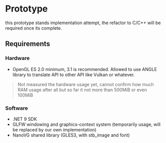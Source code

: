 # Prototype

this prototype stands implementation attempt, the refactor to C/C++ will be required once its complete.

## Requirements
### Hardware
+ OpenGL ES 2.0 minimum, 3.1 is recommended. Allowed to use ANGLE library to translate API to other API like Vulkan or whatever.
> Not measured the hardware usage yet, cannot confirm how much RAM usage after all but so far it not more than 500MiB or even 100MiB

### Software
+ .NET 9 SDK
+ GLFW windowing and graphics-context system (temporarily usage, will be replaced by our own implementation)
+ NanoVG shared library (GLES3, with stb_image and font)